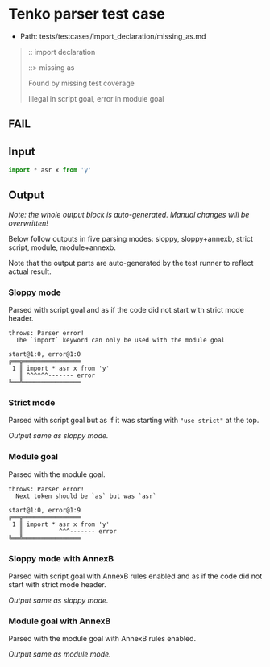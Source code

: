# Tenko parser test case

- Path: tests/testcases/import_declaration/missing_as.md

> :: import declaration
>
> ::> missing as
>
> Found by missing test coverage
>
> Illegal in script goal, error in module goal

## FAIL

## Input

`````js
import * asr x from 'y'
`````

## Output

_Note: the whole output block is auto-generated. Manual changes will be overwritten!_

Below follow outputs in five parsing modes: sloppy, sloppy+annexb, strict script, module, module+annexb.

Note that the output parts are auto-generated by the test runner to reflect actual result.

### Sloppy mode

Parsed with script goal and as if the code did not start with strict mode header.

`````
throws: Parser error!
  The `import` keyword can only be used with the module goal

start@1:0, error@1:0
╔══╦════════════════
 1 ║ import * asr x from 'y'
   ║ ^^^^^^------- error
╚══╩════════════════

`````

### Strict mode

Parsed with script goal but as if it was starting with `"use strict"` at the top.

_Output same as sloppy mode._

### Module goal

Parsed with the module goal.

`````
throws: Parser error!
  Next token should be `as` but was `asr`

start@1:0, error@1:9
╔══╦════════════════
 1 ║ import * asr x from 'y'
   ║          ^^^------- error
╚══╩════════════════

`````

### Sloppy mode with AnnexB

Parsed with script goal with AnnexB rules enabled and as if the code did not start with strict mode header.

_Output same as sloppy mode._

### Module goal with AnnexB

Parsed with the module goal with AnnexB rules enabled.

_Output same as module mode._
